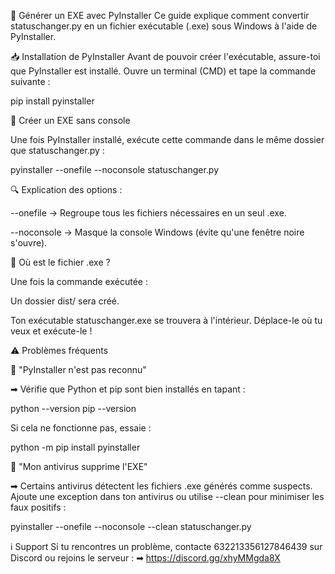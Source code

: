 🚀 Générer un EXE avec PyInstaller
Ce guide explique comment convertir statuschanger.py en un fichier exécutable (.exe) sous Windows à l'aide de PyInstaller.

📥 Installation de PyInstaller
Avant de pouvoir créer l'exécutable, assure-toi que PyInstaller est installé.
Ouvre un terminal (CMD) et tape la commande suivante :


pip install pyinstaller


🔨 Créer un EXE sans console

Une fois PyInstaller installé, exécute cette commande dans le même dossier que statuschanger.py :


pyinstaller --onefile --noconsole statuschanger.py


🔍 Explication des options :


--onefile → Regroupe tous les fichiers nécessaires en un seul .exe.


--noconsole → Masque la console Windows (évite qu'une fenêtre noire s'ouvre).



📂 Où est le fichier .exe ?

Une fois la commande exécutée :

Un dossier dist/ sera créé.

Ton exécutable statuschanger.exe se trouvera à l'intérieur.
Déplace-le où tu veux et exécute-le !


⚠ Problèmes fréquents

🔴 "PyInstaller n'est pas reconnu"

➡ Vérifie que Python et pip sont bien installés en tapant :

python --version
pip --version



Si cela ne fonctionne pas, essaie :


python -m pip install pyinstaller


🔴 "Mon antivirus supprime l'EXE"

➡ Certains antivirus détectent les fichiers .exe générés comme suspects.
Ajoute une exception dans ton antivirus ou utilise --clean pour minimiser les faux positifs :


pyinstaller --onefile --noconsole --clean statuschanger.py


ℹ️ Support
Si tu rencontres un problème, contacte 632213356127846439 sur Discord ou rejoins le serveur :
➡ https://discord.gg/xhyMMgda8X